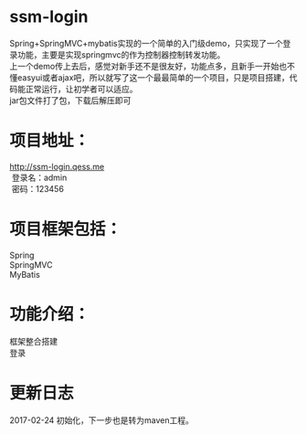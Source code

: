 # ssm-login

Spring+SpringMVC+mybatis实现的一个简单的入门级demo，只实现了一个登录功能，主要是实现springmvc的作为控制器控制转发功能。<br/>上一个demo传上去后，感觉对新手还不是很友好，功能点多，且新手一开始也不懂easyui或者ajax吧，所以就写了这一个最最简单的一个项目，只是项目搭建，代码能正常运行，让初学者可以适应。<br/>jar包文件打了包，下载后解压即可<br/>

# 项目地址：<br/>
  http://ssm-login.qess.me<br/>
  登录名：admin<br/>
  密码：123456<br/>
  
# 项目框架包括：<br/>
Spring<br/>
SpringMVC<br/>
MyBatis<br/>

# 功能介绍：<br/>
框架整合搭建<br/>
登录<br/>

# 更新日志<br/>
  2017-02-24 初始化，下一步也是转为maven工程。<br/>
  
